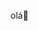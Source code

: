 olá👋

<!--
**Adrian00g/Adrian00g** is a ✨ _special_ ✨ repository because its `README.md` (this file) appears on your GitHub profile.

Here are some ideas to get you started:

- 🔭 sou estudante.
- 🌱 estou no 1 ano do ensino medio e estou estudando PENSAMENTO COMPUTACIONAL...
- 💬 Ask me about ...
- contato:42999882752
-->
